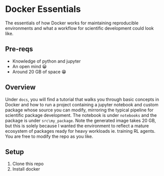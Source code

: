 # Docker Essentials

The essentials of how Docker works for maintaining reproducible environments and what a workflow for scientific development could look like.

## Pre-reqs
+ Knowledge of python and jupyter
+ An open mind 😀
+ Around 20 GB of space 😁

## Overview
Under `docs`, you will find a tutorial that walks you through basic concepts in Docker and how to run a project containing a jupyter notebook and custom package whose source you can modify, mirroring the typical pipeline for scientific package development.
The notebook is under `notebooks` and the package is under `src\my_package`. Note the generated image takes 20 GB, but this is solely because I wanted the environment to reflect a mature ecosystem of packages ready for heavy workloads ie. training RL agents. You are free to modify the repo as you like.

## Setup
1. Clone this repo
2. Install docker